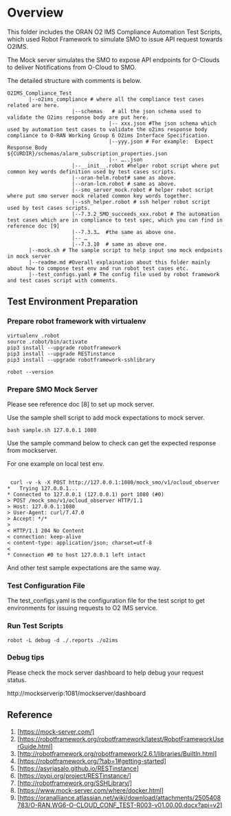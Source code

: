 # Overview

This folder includes the ORAN O2 IMS Compliance Automation Test Scripts, which used
Robot Framework to simulate SMO to issue API request towards O2IMS.

The Mock server simulates the SMO to expose API endpoints for O-Clouds to deliver Notifications from O-Cloud to SMO.

The detailed structure with comments is below.

```
O2IMS_Compliance_Test
       |--o2ims_compliance # where all the compliance test cases related are here.
                     |--schemas   # all the json schema used to validate the O2ims response body are put here.
                                 |-- xxx.json #The json schema which used by automation test cases to validate the o2ims response body compliance to O-RAN Working Group 6 O2ims Interface Specification.
                                 |--yyy.json # For example:  Expect Response Body        ${CURDIR}/schemas/alarm_subscription_properties.json
                                 |-- …..json
                     |--__init__.robot #helper robot script where put common key words definition used by test cases scripts.
                     |--oran-helm.robot# same as above.
                     |--oran-lcm.robot # same as above.
                     |--smo_server_mock.robot # helper robot script where put smo server mock related common key words together.
                     |--ssh_helper.robot # ssh helper robot script used by test cases scripts.
                     |--7.3.2_SMO_succeeds_xxx.robot # The automation test cases which are in compliance to test spec, which you can find in reference doc [9] 
                     |--7.3.3…  #the same as above one.
                     |-- …
                     |--7.3.10  # same as above one.
       |--mock.sh # The sample script to help input smo mock endpoints in mock server
       |--readme.md #Overall explaination about this folder mainly about how to compose test env and run robot test cases etc.
       |--test_configs.yaml # The config file used by robot framework and test cases script with comments.

```

## Test Environment Preparation

### Prepare robot framework with virtualenv

```
virtualenv .robot
source .robot/bin/activate
pip3 install --upgrade robotframework
pip3 install --upgrade RESTinstance
pip3 install --upgrade robotframework-sshlibrary

robot --version

```
### Prepare SMO Mock Server

Please see reference doc [8] to set up mock server.

Use the sample shell script to add mock expectations to mock server.

```
bash sample.sh 127.0.0.1 1080
```

Use the sample command below to check can get the expected response from mockserver.

For one example on local test env.

```

 curl -v -k -X POST http://127.0.0.1:1080/mock_smo/v1/ocloud_observer
*   Trying 127.0.0.1...
* Connected to 127.0.0.1 (127.0.0.1) port 1080 (#0)
> POST /mock_smo/v1/ocloud_observer HTTP/1.1
> Host: 127.0.0.1:1080
> User-Agent: curl/7.47.0
> Accept: */*
>
< HTTP/1.1 204 No Content
< connection: keep-alive
< content-type: application/json; charset=utf-8
<
* Connection #0 to host 127.0.0.1 left intact
```

And other test sample expectations are the same way.

### Test Configuration File

The test_configs.yaml is the configuration file for the test script
to get environments for issuing requests to O2 IMS service.

### Run Test Scripts

```
robot -L debug -d ./.reports ./o2ims
```

### Debug tips

Please check the mock server dashboard to help debug your request status.

http://mockserverip:1081/mockserver/dashboard

## Reference

1. [https://mock-server.com/]
2. [https://robotframework.org/robotframework/latest/RobotFrameworkUserGuide.html]
3. [http://robotframework.org/robotframework/2.6.1/libraries/BuiltIn.html]
4. [https://robotframework.org/?tab=1#getting-started]
5. [https://asyrjasalo.github.io/RESTinstance]
6. [https://pypi.org/project/RESTinstance/]
7. [http://robotframework.org/SSHLibrary/]
8. [https://www.mock-server.com/where/docker.html]
9. [https://oranalliance.atlassian.net/wiki/download/attachments/2505408783/O-RAN.WG6-O-CLOUD_CONF_TEST-R003-v01.00.00.docx?api=v2]